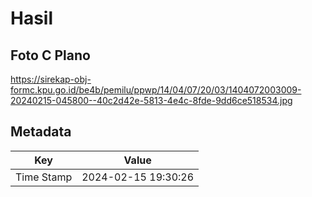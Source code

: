 # Hasil

## Foto C Plano

https://sirekap-obj-formc.kpu.go.id/be4b/pemilu/ppwp/14/04/07/20/03/1404072003009-20240215-045800--40c2d42e-5813-4e4c-8fde-9dd6ce518534.jpg


## Metadata

| Key        | Value               |
| ---------- | ------------------- |
| Time Stamp | 2024-02-15 19:30:26 |



